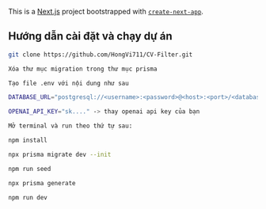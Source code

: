 This is a [Next.js](https://nextjs.org) project bootstrapped with [`create-next-app`](https://nextjs.org/docs/app/api-reference/cli/create-next-app).

## Hướng dẫn cài đặt và chạy dự án

```bash
git clone https://github.com/HongVi711/CV-Filter.git

Xóa thư mục migration trong thư mục prisma

Tạo file .env với nội dung như sau

DATABASE_URL="postgresql://<username>:<password>@<host>:<port>/<database>?schema=<schema>" -> thay bằng db url của bạn

OPENAI_API_KEY="sk...." -> thay openai api key của bạn

Mở terminal và run theo thứ tự sau:

npm install

npx prisma migrate dev --init

npm run seed

npx prisma generate

npm run dev



